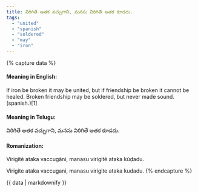 ```yaml
---
title: విరిగితే అతక వచ్చుగాని, మనసు విరిగితే అతక కూడదు.
tags:
  - "united"
  - "spanish"
  - "soldered"
  - "may"
  - "iron"
---
```


{% capture data %}
#### Meaning in English:
If iron be broken it may be united, but if friendship be broken it cannot be healed.
Broken friendship may be soldered, but never made sound. (spanish.)[1]

#### Meaning in Telugu:
విరిగితే అతక వచ్చుగాని, మనసు విరిగితే అతక కూడదు.

#### Romanization:
Virigitē ataka vaccugāni, manasu virigitē ataka kūḍadu.

Virigite ataka vaccugani, manasu virigite ataka kudadu.
{% endcapture %}

{{ data | markdownify }}

